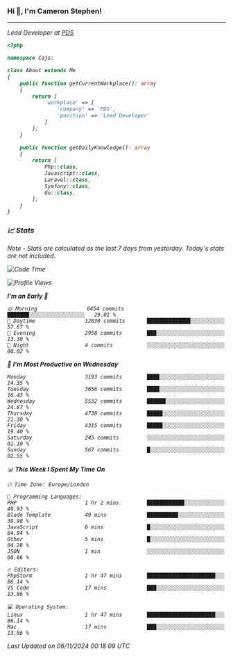 ### Hi 👋, I'm Cameron Stephen!
<hr>
<p><em>Lead Developer at <a href="https://prindatasolutions.co.uk">PDS</a></p>


```php
<?php

namespace Cajs;

class About extends Me
{
    public function getCurrentWorkplace(): array
    {
        return [
            'workplace' => [
                'company' => 'PDS',
                'position' => 'Lead Developer'
            ]
        ];
    }

    public function getDailyKnowledge(): array
    {
        return [
            Php::class,
            Javascript::class,
            Laravel::class,
            Symfony::class,
            Go::class,
        ];
    }
}
```

### 📈 Stats
<p><em>Note - Stats are calculated as the last 7 days from yesterday. Today's stats are not included.</em></p>


<!--START_SECTION:waka-->
![Code Time](http://img.shields.io/badge/Code%20Time-4%2C042%20hrs%2054%20mins-blue)

![Profile Views](http://img.shields.io/badge/Profile%20Views-0-blue)

**I'm an Early 🐤** 

```text
🌞 Morning                6454 commits        ███████░░░░░░░░░░░░░░░░░░   29.01 % 
🌆 Daytime                12830 commits       ██████████████░░░░░░░░░░░   57.67 % 
🌃 Evening                2958 commits        ███░░░░░░░░░░░░░░░░░░░░░░   13.30 % 
🌙 Night                  4 commits           ░░░░░░░░░░░░░░░░░░░░░░░░░   00.02 % 
```
📅 **I'm Most Productive on Wednesday** 

```text
Monday                   3193 commits        ████░░░░░░░░░░░░░░░░░░░░░   14.35 % 
Tuesday                  3656 commits        ████░░░░░░░░░░░░░░░░░░░░░   16.43 % 
Wednesday                5532 commits        ██████░░░░░░░░░░░░░░░░░░░   24.87 % 
Thursday                 4738 commits        █████░░░░░░░░░░░░░░░░░░░░   21.30 % 
Friday                   4315 commits        █████░░░░░░░░░░░░░░░░░░░░   19.40 % 
Saturday                 245 commits         ░░░░░░░░░░░░░░░░░░░░░░░░░   01.10 % 
Sunday                   567 commits         █░░░░░░░░░░░░░░░░░░░░░░░░   02.55 % 
```


📊 **This Week I Spent My Time On** 

```text
🕑︎ Time Zone: Europe/London

💬 Programming Languages: 
PHP                      1 hr 2 mins         ████████████░░░░░░░░░░░░░   49.93 % 
Blade Template           49 mins             ██████████░░░░░░░░░░░░░░░   39.98 % 
JavaScript               6 mins              █░░░░░░░░░░░░░░░░░░░░░░░░   04.94 % 
Other                    5 mins              █░░░░░░░░░░░░░░░░░░░░░░░░   04.28 % 
JSON                     1 min               ░░░░░░░░░░░░░░░░░░░░░░░░░   00.86 % 

🔥 Editors: 
PhpStorm                 1 hr 47 mins        ██████████████████████░░░   86.14 % 
VS Code                  17 mins             ███░░░░░░░░░░░░░░░░░░░░░░   13.86 % 

💻 Operating System: 
Linux                    1 hr 47 mins        ██████████████████████░░░   86.14 % 
Mac                      17 mins             ███░░░░░░░░░░░░░░░░░░░░░░   13.86 % 
```


 Last Updated on 06/11/2024 00:18:09 UTC
<!--END_SECTION:waka-->
